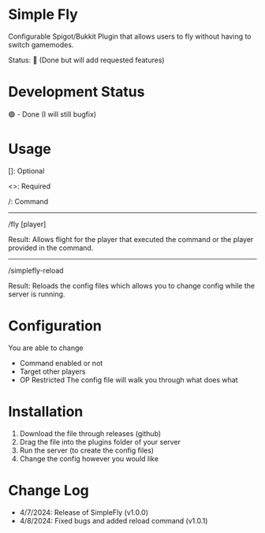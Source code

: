 # Simple Fly

Configurable Spigot/Bukkit Plugin that allows users to fly without having to switch gamemodes.

Status: 🔵 (Done but will add requested features)

# Development Status

🟢 - Done (I will still bugfix)

# Usage
[]: Optional

<>: Required

/:  Command

-------------------------------------------

/fly [player]

Result: Allows flight for the player that executed the command or the player provided in the command.

-------------------------------------------

/simplefly-reload

Result: Reloads the config files which allows you to change config while the server is running.

# Configuration
You are able to change
- Command enabled or not
- Target other players
- OP Restricted
The config file will walk you through what does what

# Installation
1. Download the file through releases (github)
2. Drag the file into the plugins folder of your server
3. Run the server (to create the config files)
4. Change the config however you would like

# Change Log
- 4/7/2024: Release of SimpleFly                  (v1.0.0)
- 4/8/2024: Fixed bugs and added reload command   (v1.0.1)
